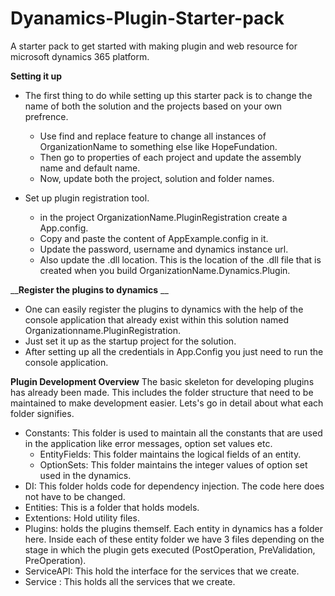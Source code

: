 # Dyanamics-Plugin-Starter-pack
A starter pack to get started with making plugin and web resource for microsoft dynamics 365 platform.

__**Setting it up**__
 * The first thing to do while setting up this starter pack is to change the name of both the solution and the projects based on your own prefrence.
   * Use find and replace feature to change all instances of OrganizationName to something else like HopeFundation.
   * Then go to properties of each project and update the assembly name and default name.
   * Now, update both the project, solution and folder names.
   
 * Set up plugin registration tool.
   * in the project OrganizationName.PluginRegistration create a App.config. 
   * Copy and paste the content of AppExample.config in it.
   * Update the password, username and dynamics instance url.
   * Also update the .dll location. This is the location of the .dll file that is created when you build OrganizationName.Dynamics.Plugin.
   
   
  __**Register the plugins to dynamics** __
   * One can easily register the plugins to dynamics with the help of the console application that already exist within this solution named Organizationname.PluginRegistration.
   * Just set it up as the startup project for the solution.
   * After setting up all the credentials in App.Config you just need to run the console application.
   
   
   __**Plugin Development Overview**__
   The basic skeleton for developing plugins has already been made. This includes the folder structure that need to be maintained to make development easier. Lets's go in detail about what each folder signifies. 
   * Constants: This folder is used to maintain all the constants that are used in the application like error messages, option set values etc.
     * EntityFields: This folder maintains the logical fields of an entity.
     * OptionSets: This folder maintains the integer values of option set used in the dynamics.
   * DI: This folder holds code for dependency injection. The code here does not have to be changed.
   * Entities: This is a folder that holds models.
   * Extentions: Hold utility files.
   * Plugins: holds the plugins themself. Each entity in dynamics has a folder here. Inside each of these entity folder we have 3 files depending on the stage in which the plugin gets executed (PostOperation, PreValidation, PreOperation).
   * ServiceAPI: This hold the interface for the services that we create.
   * Service : This holds all the services that we create.
